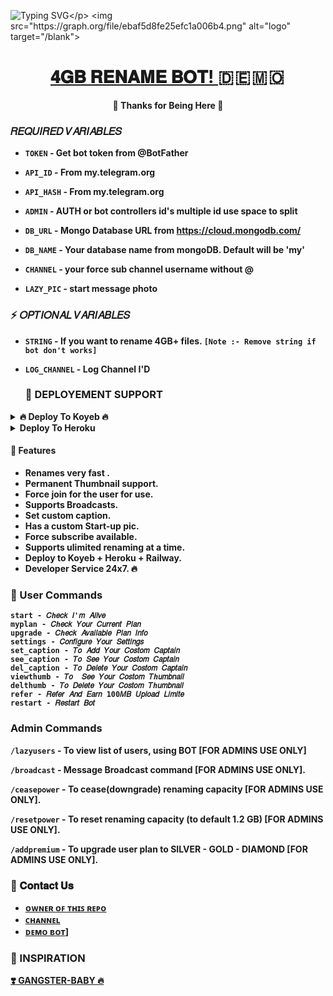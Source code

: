 ![Typing SVG](https://readme-typing-svg.herokuapp.com/?lines=𝗪𝗘𝗟𝗖𝗢𝗠+𝗧𝗢+𝟒𝐆𝐁+𝐑𝐄𝐍𝐀𝐌𝐄+𝐁𝐎𝐓!;𝗖𝗥𝗘𝗔𝗧𝗘𝗗+𝗕𝗬+𝗧𝗘𝗔𝗠+𝐌𝐀𝐇𝐄𝐒𝐇𝐁𝐎𝐓𝟗𝟗!;𝗔+𝗦𝗜𝗠𝗣𝗟𝗘+𝟒𝐆𝐁+𝐑𝐄𝐍𝐀𝐌𝐄+𝐁𝐎𝐓!)</p>
<img src="https://graph.org/file/ebaf5d8fe25efc1a006b4.png" alt="logo" target="/blank">

<h1 align="center">
 <b><a href="https://telegram.me/ReName_MsBot" target="/blank"> 𝟒𝐆𝐁 𝐑𝐄𝐍𝐀𝐌𝐄 𝐁𝐎𝐓! </a>   🇩 🇪 🇲 🇴  </>
</h1>

<p align="center">🤍 Thanks for Being Here 🤍</p>


###  𝑅𝐸𝑄𝑈𝐼𝑅𝐸𝐷 𝑉𝐴𝑅𝐼𝐴𝐵𝐿𝐸𝑆 

* `TOKEN`  - Get bot token from @BotFather

* `API_ID` - From my.telegram.org 

* `API_HASH` - From my.telegram.org 

* `ADMIN` - AUTH or bot controllers id's multiple id use space to split 

* `DB_URL`  - Mongo Database URL from https://cloud.mongodb.com/

* `DB_NAME`  - Your database name from mongoDB. Default will be 'my'

* `CHANNEL` - your force sub channel username without @ 

* `LAZY_PIC` - start message photo

 
### ⚡️ 𝑂𝑃𝑇𝐼𝑂𝑁𝐴𝐿 𝑉𝐴𝑅𝐼𝐴𝐵𝐿𝐸𝑆
 
* `STRING` - If you want to rename 4GB+ files. `[Note :- Remove string if bot don't works]`

* `LOG_CHANNEL` - Log Channel I'D 

  ### 📶 DEPLOYEMENT SUPPORT

<details><summary>🔥 Deploy To Koyeb 🔥</summary>
<p>
<br>                 
<a target="/blank" href="https://app.koyeb.com/deploy?type=git&repository=github.com/LazyDeveloperr/Gangster-Baby-Renamer-V2&branch=main&name=gngbabyrenamer" >
  <img src="https://www.koyeb.com/static/images/deploy/button.svg" alt="Deploy">
</a>
</p>
</details>

<details><summary>Deploy To Heroku</summary>
<p>
<br>
<a href="https://heroku.com/deploy?template=https://github.com/LazyDeveloperr/Gangster-Baby-Renamer-V2">
  <img src="https://www.herokucdn.com/deploy/button.svg" alt="Deploy">
</a>
</p>
</details>





#### 🥰 Features
 - Renames very fast .
 - Permanent Thumbnail support.
 - Force join for the user for use.
 - Supports Broadcasts.
 - Set custom caption.
 - Has a custom Start-up pic.
 - Force subscribe available.
 - Supports ulimited renaming at a time.
 - Deploy to Koyeb + Heroku + Railway.
 - Developer Service 24x7. 🔥

### 🚦 User Commands
 ```
start - 𝐶ℎ𝑒𝑐𝑘 𝐼'𝑚 𝐴𝑙𝑖𝑣𝑒
myplan - 𝐶ℎ𝑒𝑐𝑘 𝑌𝑜𝑢𝑟 𝐶𝑢𝑟𝑟𝑒𝑛𝑡 𝑃𝑙𝑎𝑛
upgrade - 𝐶ℎ𝑒𝑐𝑘 𝐴𝑣𝑎𝑖𝑙𝑎𝑏𝑙𝑒 𝑃𝑙𝑎𝑛 𝐼𝑛𝑓𝑜
settings - 𝐶𝑜𝑛𝑓𝑖𝑔𝑢𝑟𝑒 𝑌𝑜𝑢𝑟 𝑆𝑒𝑡𝑡𝑖𝑛𝑔𝑠
set_caption - 𝑇𝑜 𝐴𝑑𝑑 𝑌𝑜𝑢𝑟 𝐶𝑜𝑠𝑡𝑜𝑚 𝐶𝑎𝑝𝑡𝑎𝑖𝑛
see_caption - 𝑇𝑜 𝑆𝑒𝑒 𝑌𝑜𝑢𝑟 𝐶𝑜𝑠𝑡𝑜𝑚 𝐶𝑎𝑝𝑡𝑎𝑖𝑛
del_caption - 𝑇𝑜 𝐷𝑒𝑙𝑒𝑡𝑒 𝑌𝑜𝑢𝑟 𝐶𝑜𝑠𝑡𝑜𝑚 𝐶𝑎𝑝𝑡𝑎𝑖𝑛
viewthumb - 𝑇𝑜  𝑆𝑒𝑒 𝑌𝑜𝑢𝑟 𝐶𝑜𝑠𝑡𝑜𝑚 𝑇ℎ𝑢𝑚𝑏𝑛𝑎𝑖𝑙
delthumb - 𝑇𝑜 𝐷𝑒𝑙𝑒𝑡𝑒 𝑌𝑜𝑢𝑟 𝐶𝑜𝑠𝑡𝑜𝑚 𝑇ℎ𝑢𝑚𝑏𝑛𝑎𝑖𝑙
refer - 𝑅𝑒𝑓𝑒𝑟 𝐴𝑛𝑑 𝐸𝑎𝑟𝑛 100𝑀𝐵 𝑈𝑝𝑙𝑜𝑎𝑑 𝐿𝑖𝑚𝑖𝑡𝑒
restart - 𝑅𝑒𝑠𝑡𝑎𝑟𝑡 𝐵𝑜𝑡
 ```

### Admin Commands

`/lazyusers` - To view list of users, using BOT [FOR ADMINS USE ONLY]
 
`/broadcast` - Message Broadcast command [FOR ADMINS USE ONLY].
 
`/ceasepower` - To cease(downgrade) renaming capacity [FOR ADMINS USE ONLY].
 
`/resetpower` - To reset renaming capacity (to default 1.2 GB)  [FOR ADMINS USE ONLY].
 
`/addpremium` - To upgrade user plan to SILVER - GOLD - DIAMOND  [FOR ADMINS USE ONLY].


### 🔗 𝐂𝐨𝐧𝐭𝐚𝐜𝐭 𝐔𝐬
- [ ᴏᴡɴᴇʀ ᴏꜰ ᴛʜɪꜱ ʀᴇᴩᴏ](https://telegram.me/MaHi_458)
- [ᴄʜᴀɴɴᴇʟ](https://telegram.me/Cinema_HDHub)
- [ᴅᴇᴍᴏ ʙᴏᴛ](https://telegram.me/ReName_MsBot)]



### 🤩 INSPIRATION
<a href="#">
   <p>❣️ GANGSTER-BABY 🔥</p>
</a>
